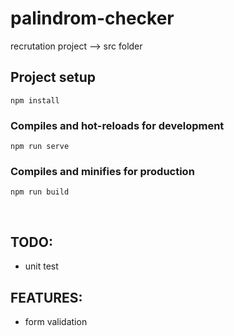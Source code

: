 # palindrom-checker
recrutation project --> src folder
</br>

## Project setup
```
npm install
```
### Compiles and hot-reloads for development
```
npm run serve
```

### Compiles and minifies for production
```
npm run build
```
</br>

## TODO:
- unit test

## FEATURES:
- form validation
